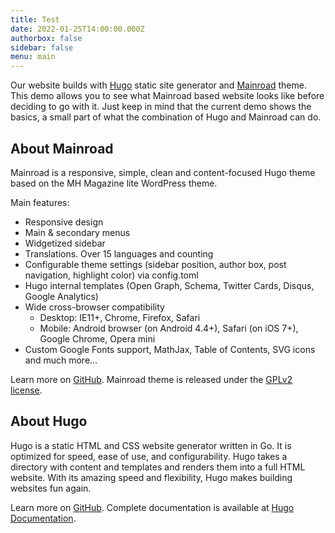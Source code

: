 ```yaml
---
title: Test
date: 2022-01-25T14:00:00.000Z
authorbox: false
sidebar: false
menu: main
---
```


Our website builds with [Hugo](https://gohugo.io/) static site generator and
[Mainroad](https://github.com/vimux/mainroad) theme. This demo allows you to see what Mainroad based website looks like
before deciding to go with it. Just keep in mind that the current demo shows the basics, a small part of what the
combination of Hugo and Mainroad can do.

## About Mainroad

Mainroad is a responsive, simple, clean and content-focused Hugo theme based on the MH Magazine lite WordPress theme.

Main features:

* Responsive design
* Main & secondary menus
* Widgetized sidebar
* Translations. Over 15 languages and counting
* Configurable theme settings (sidebar position, author box, post navigation, highlight color) via config.toml
* Hugo internal templates (Open Graph, Schema, Twitter Cards, Disqus, Google Analytics)
* Wide cross-browser compatibility
  * Desktop: IE11+, Chrome, Firefox, Safari
  * Mobile: Android browser (on Android 4.4+), Safari (on iOS 7+), Google Chrome, Opera mini
* Custom Google Fonts support, MathJax, Table of Contents, SVG icons and much more…

Learn more on [GitHub](https://github.com/vimux/mainroad). Mainroad theme is released under the
[GPLv2 license](https://github.com/vimux/mainroad/blob/master/LICENSE.md).

## About Hugo

Hugo is a static HTML and CSS website generator written in Go. It is optimized for speed, ease of use, and
configurability. Hugo takes a directory with content and templates and renders them into a full HTML website. With its
amazing speed and flexibility, Hugo makes building websites fun again.

Learn more on [GitHub](https://github.com/gohugoio/hugo). Complete documentation is available at
[Hugo Documentation](https://gohugo.io/getting-started/).
